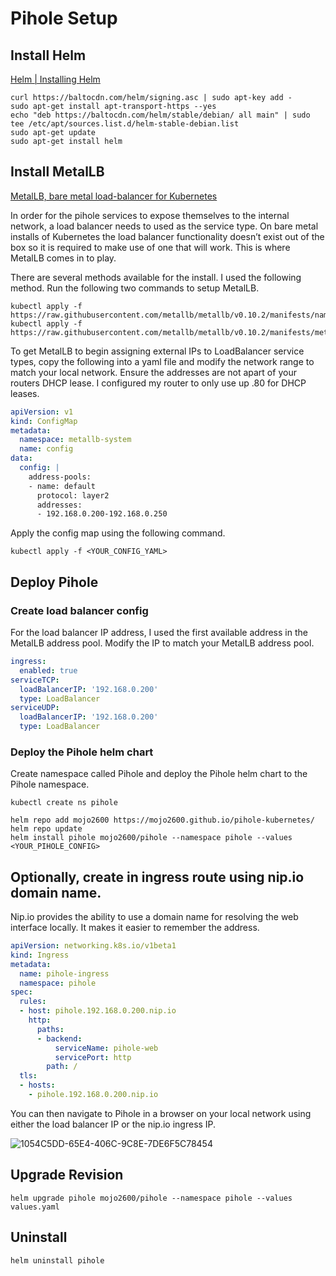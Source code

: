 # Pihole Setup

## Install Helm
[Helm | Installing Helm](https://helm.sh/docs/intro/install/)
```shell
curl https://baltocdn.com/helm/signing.asc | sudo apt-key add -
sudo apt-get install apt-transport-https --yes
echo "deb https://baltocdn.com/helm/stable/debian/ all main" | sudo tee /etc/apt/sources.list.d/helm-stable-debian.list
sudo apt-get update
sudo apt-get install helm
```

## Install MetalLB
[MetalLB, bare metal load-balancer for Kubernetes](https://metallb.universe.tf/)

In order for the pihole services to expose themselves to the internal network, a load balancer needs to used as the service type. On bare metal installs of Kubernetes the load balancer functionality doesn’t exist out of the box so it is required to make use of one that will work. This is where MetalLB comes in to play.

There are several methods available for the install. I used the following method. Run the following two commands to setup MetalLB.
```shell
kubectl apply -f https://raw.githubusercontent.com/metallb/metallb/v0.10.2/manifests/namespace.yaml
kubectl apply -f https://raw.githubusercontent.com/metallb/metallb/v0.10.2/manifests/metallb.yaml
```

To get MetalLB to begin assigning external IPs to LoadBalancer service types, copy the following into a yaml file and modify the network range to match your local network. Ensure the addresses are not apart of your routers DHCP lease. I configured my router to only use up .80 for DHCP leases.
```yaml
apiVersion: v1
kind: ConfigMap
metadata:
  namespace: metallb-system
  name: config
data:
  config: |
    address-pools:
    - name: default
      protocol: layer2
      addresses:
      - 192.168.0.200-192.168.0.250
```

Apply the config map using the following command.
```shell
kubectl apply -f <YOUR_CONFIG_YAML>
```

## Deploy Pihole
### Create load balancer config
For the load balancer IP address, I used the first available address in the MetalLB address pool. Modify the IP to match your MetalLB address pool.
```yaml
ingress:
  enabled: true
serviceTCP:
  loadBalancerIP: '192.168.0.200'
  type: LoadBalancer
serviceUDP:
  loadBalancerIP: '192.168.0.200'
  type: LoadBalancer
```

### Deploy the Pihole helm chart
Create namespace called Pihole and deploy the Pihole helm chart to the Pihole namespace.
```shell
kubectl create ns pihole

helm repo add mojo2600 https://mojo2600.github.io/pihole-kubernetes/
helm repo update
helm install pihole mojo2600/pihole --namespace pihole --values <YOUR_PIHOLE_CONFIG>
```

## Optionally, create in ingress route using nip.io domain name.
Nip.io provides the ability to use a domain name for resolving the web interface locally. It makes it easier to remember the address.
```yaml
apiVersion: networking.k8s.io/v1beta1
kind: Ingress
metadata:
  name: pihole-ingress
  namespace: pihole
spec:
  rules:
  - host: pihole.192.168.0.200.nip.io
    http:
      paths:
      - backend:
          serviceName: pihole-web
          servicePort: http
        path: /
  tls:
  - hosts:
    - pihole.192.168.0.200.nip.io
```

You can then navigate to Pihole in a browser on your local network using either the load balancer IP or the nip.io ingress IP.

![1054C5DD-65E4-406C-9C8E-7DE6F5C78454](https://user-images.githubusercontent.com/26353407/122658271-322bbb80-d139-11eb-9495-7c241e5abe92.png)

## Upgrade Revision
```
helm upgrade pihole mojo2600/pihole --namespace pihole --values values.yaml
```
## Uninstall
```shell
helm uninstall pihole
```
